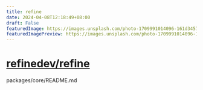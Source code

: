```yaml
---
title: refine
date: 2024-04-08T12:18:49+08:00
draft: False
featuredImage: https://images.unsplash.com/photo-1709991014096-161d34571400?ixid=M3w0NjAwMjJ8MHwxfHJhbmRvbXx8fHx8fHx8fDE3MTI1NDk3NTd8&ixlib=rb-4.0.3
featuredImagePreview: https://images.unsplash.com/photo-1709991014096-161d34571400?ixid=M3w0NjAwMjJ8MHwxfHJhbmRvbXx8fHx8fHx8fDE3MTI1NDk3NTd8&ixlib=rb-4.0.3
---
```


# [refinedev/refine](https://github.com/refinedev/refine)

packages/core/README.md